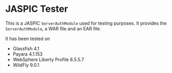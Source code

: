 JASPIC Tester
=============

This is a JASPIC `ServerAuthModule` used for testing purposes.  It provides
the `ServerAuthModule`, a WAR file and an EAR file.

It has been tested on

* Glassfish 4.1
* Payara 4.1.153
* WebSphere Liberty Profile 8.5.5.7
* WildFly 9.0.1
 
